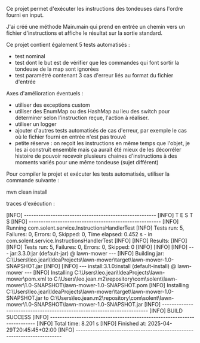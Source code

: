 Ce projet permet d'exécuter les instructions des tondeuses dans l'ordre fourni en input.

J'ai créé une méthode Main.main qui prend en entrée un chemin vers un fichier d'instructions et affiche le résultat sur la sortie standard.

Ce projet contient également 5 tests automatisés :
- test nominal
- test dont le but est de vérifier que les commandes qui font sortir la tondeuse de la map sont ignorées
- test paramétré contenant 3 cas d'erreur liés au format du fichier d'entrée
  
Axes d'amélioration éventuels : 

- utiliser des exceptions custom
- utiliser des EnumMap ou des HashMap au lieu des switch pour déterminer selon l'instruction reçue, l'action à réaliser. 
- utiliser un logger
- ajouter d'autres tests automatisés de cas d'erreur, par exemple le cas où le fichier fourni en entrée n'est pas trouvé
- petite réserve : on reçoit les instructions en même temps que l'objet, je les ai construit ensemble 
mais ça aurait été mieux de les décorréler histoire de pouvoir recevoir plusieurs chaines d'instructions à des moments variés pour une même tondeuse (sujet différent)

Pour compiler le projet et exécuter les tests automatisés, utiliser la commande suivante :

mvn clean install

traces d'exécution :

[INFO] -------------------------------------------------------
[INFO]  T E S T S
[INFO] -------------------------------------------------------
[INFO] Running com.solent.service.InstructionsHandlerTest
[INFO] Tests run: 5, Failures: 0, Errors: 0, Skipped: 0, Time elapsed: 0.452 s - in com.solent.service.InstructionsHandlerTest
[INFO]
[INFO] Results:
[INFO]
[INFO] Tests run: 5, Failures: 0, Errors: 0, Skipped: 0
[INFO]
[INFO]
[INFO] --- jar:3.3.0:jar (default-jar) @ lawn-mower ---
[INFO] Building jar: C:\Users\leo.jean\IdeaProjects\lawn-mower\target\lawn-mower-1.0-SNAPSHOT.jar
[INFO]
[INFO] --- install:3.1.0:install (default-install) @ lawn-mower ---
[INFO] Installing C:\Users\leo.jean\IdeaProjects\lawn-mower\pom.xml to C:\Users\leo.jean\.m2\repository\com\solent\lawn-mower\1.0-SNAPSHOT\lawn-mower-1.0-SNAPSHOT.pom
[INFO] Installing C:\Users\leo.jean\IdeaProjects\lawn-mower\target\lawn-mower-1.0-SNAPSHOT.jar to C:\Users\leo.jean\.m2\repository\com\solent\lawn-mower\1.0-SNAPSHOT\lawn-mower-1.0-SNAPSHOT.jar
[INFO] ------------------------------------------------------------------------
[INFO] BUILD SUCCESS
[INFO] ------------------------------------------------------------------------
[INFO] Total time:  8.201 s
[INFO] Finished at: 2025-04-29T20:45:45+02:00
[INFO] ------------------------------------------------------------------------
